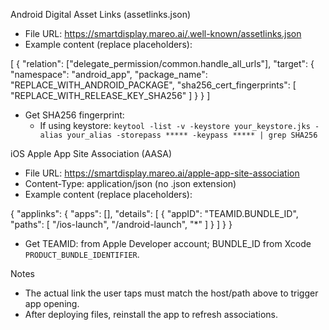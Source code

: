 Android Digital Asset Links (assetlinks.json)

- File URL: https://smartdisplay.mareo.ai/.well-known/assetlinks.json
- Example content (replace placeholders):

[
  {
    "relation": ["delegate_permission/common.handle_all_urls"],
    "target": {
      "namespace": "android_app",
      "package_name": "REPLACE_WITH_ANDROID_PACKAGE",
      "sha256_cert_fingerprints": [
        "REPLACE_WITH_RELEASE_KEY_SHA256"
      ]
    }
  }
]

- Get SHA256 fingerprint:
  - If using keystore: `keytool -list -v -keystore your_keystore.jks -alias your_alias -storepass ***** -keypass ***** | grep SHA256` 

iOS Apple App Site Association (AASA)

- File URL: https://smartdisplay.mareo.ai/apple-app-site-association
- Content-Type: application/json (no .json extension)
- Example content (replace placeholders):

{
  "applinks": {
    "apps": [],
    "details": [
      {
        "appID": "TEAMID.BUNDLE_ID",
        "paths": [
          "/ios-launch",
          "/android-launch",
          "*"
        ]
      }
    ]
  }
}

- Get TEAMID: from Apple Developer account; BUNDLE_ID from Xcode `PRODUCT_BUNDLE_IDENTIFIER`.

Notes

- The actual link the user taps must match the host/path above to trigger app opening.
- After deploying files, reinstall the app to refresh associations.

